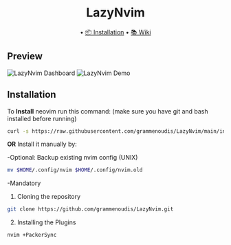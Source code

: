 <div align="center">
	<h1> LazyNvim </h1>
	<span> • </span>
	<a href="https://github.com/grammenoudis/LazyNvim/#installation">📦 Installation</a>
  <span> • </span>
	<a href="https://github.com/grammenoudis/LazyNvim/wiki">📚 Wiki</a>
</div>

## Preview

![LazyNvim Dashboard](https://i.imgur.com/uPWPPyP.png)
![LazyNvim Demo](https://i.imgur.com/9ftNxYJ.png)

## Installation

To **Install** neovim run this command:
(make sure you have git and bash installed before running)

```bash
curl -s https://raw.githubusercontent.com/grammenoudis/LazyNvim/main/install.sh | bash -s
```

**OR**
Install it manually by:

-Optional: Backup existing nvim config (UNIX)

```bash
mv $HOME/.config/nvim $HOME/.config/nvim.old
```

-Mandatory

1. Cloning the repository

```bash
git clone https://github.com/grammenoudis/LazyNvim.git
```

2. Installing the Plugins

```bash
nvim +PackerSync
```
